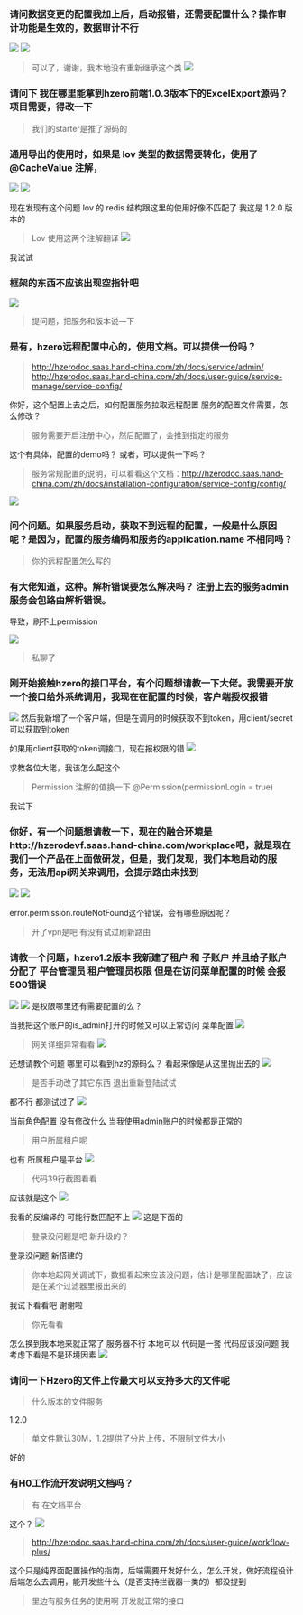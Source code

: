 ### 请问数据变更的配置我加上后，启动报错，还需要配置什么？操作审计功能是生效的，数据审计不行
![](https://img2018.cnblogs.com/blog/1231979/202002/1231979-20200209130123025-2006828824.png)
![](https://img2018.cnblogs.com/blog/1231979/202002/1231979-20200209130134846-1693532936.png)


>可以了，谢谢，我本地没有重新继承这个类
![](https://img2018.cnblogs.com/blog/1231979/202002/1231979-20200209130200510-1347785721.png)



### 请问下 我在哪里能拿到hzero前端1.0.3版本下的ExcelExport源码？项目需要，得改一下
>我们的starter是推了源码的



### 通用导出的使用时，如果是 lov 类型的数据需要转化，使用了 @CacheValue 注解，
![](https://img2018.cnblogs.com/blog/1231979/202002/1231979-20200209130254063-875088448.png)
![](https://img2018.cnblogs.com/blog/1231979/202002/1231979-20200209130304242-144986910.png)

现在发现有这个问题
lov 的 redis 结构跟这里的使用好像不匹配了
我这是 1.2.0 版本的

>Lov 使用这两个注解翻译
![](https://img2018.cnblogs.com/blog/1231979/202002/1231979-20200209130555675-1002327490.png)


我试试



### 框架的东西不应该出现空指针吧
![](https://img2018.cnblogs.com/blog/1231979/202002/1231979-20200209130420871-1214408923.png)

>提问题，把服务和版本说一下



### 是有，hzero远程配置中心的，使用文档。可以提供一份吗？
> http://hzerodoc.saas.hand-china.com/zh/docs/service/admin/ http://hzerodoc.saas.hand-china.com/zh/docs/user-guide/service-manage/service-config/

你好，这个配置上去之后，如何配置服务拉取远程配置
服务的配置文件需要，怎么修改？


>服务需要开启注册中心，然后配置了，会推到指定的服务

这个有具体，配置的demo吗？
或者，可以提供一下吗？


>服务常规配置的说明，可以看看这个文档：http://hzerodoc.saas.hand-china.com/zh/docs/installation-configuration/service-config/config/

![](https://img2018.cnblogs.com/blog/1231979/202002/1231979-20200209130506684-206105289.png)



### 问个问题。如果服务启动，获取不到远程的配置，一般是什么原因呢？是因为，配置的服务编码和服务的application.name 不相同吗？

>你的远程配置怎么写的


### 有大佬知道，这种。解析错误要怎么解决吗？ 注册上去的服务admin服务会包路由解析错误。
导致，刷不上permission

![](https://img2018.cnblogs.com/blog/1231979/202002/1231979-20200209130824242-1971461561.png)

>私聊了


### 刚开始接触hzero的接口平台，有个问题想请教一下大佬。我需要开放一个接口给外系统调用，我现在在配置的时候，客户端授权报错
![](https://img2018.cnblogs.com/blog/1231979/202002/1231979-20200209130919497-1340173421.png)
然后我新增了一个客户端，但是在调用的时候获取不到token，用client/secret可以获取到token

如果用client获取的token调接口，现在报权限的错
![](https://img2018.cnblogs.com/blog/1231979/202002/1231979-20200209130940193-2141298019.png)

求教各位大佬，我该怎么配这个


>Permission 注解的值换一下  @Permission(permissionLogin = true)

我试下


### 你好，有一个问题想请教一下，现在的融合环境是http://hzerodevf.saas.hand-china.com/workplace吧，就是现在我们一个产品在上面做研发，但是，我们发现，我们本地启动的服务，无法用api网关来调用，会提示路由未找到
![](https://img2018.cnblogs.com/blog/1231979/202002/1231979-20200209131038700-1884919415.png)
![](https://img2018.cnblogs.com/blog/1231979/202002/1231979-20200209131050757-644773418.png)

error.permission.routeNotFound这个错误，会有哪些原因呢？


>开了vpn是吧  有没有试过刷新路由



### 请教一个问题，hzero1.2版本 我新建了租户 和 子账户 并且给子账户分配了 平台管理员 租户管理员权限  但是在访问菜单配置的时候 会报500错误
![](https://img2018.cnblogs.com/blog/1231979/202002/1231979-20200209131144431-661875697.png)
![](https://img2018.cnblogs.com/blog/1231979/202002/1231979-20200209131158917-395043948.png)
是权限哪里还有需要配置的么？

当我把这个账户的is_admin打开的时候又可以正常访问 菜单配置
![](https://img2018.cnblogs.com/blog/1231979/202002/1231979-20200209131221901-61492773.png)

>网关详细异常看看
![](https://img2018.cnblogs.com/blog/1231979/202002/1231979-20200209131250690-151874356.png)


还想请教个问题 哪里可以看到hz的源码么？
看起来像是从这里抛出去的
![](https://img2018.cnblogs.com/blog/1231979/202002/1231979-20200209131317441-1201443847.png)


>是否手动改了其它东西  退出重新登陆试试

都不行
都测试过了
![](https://img2018.cnblogs.com/blog/1231979/202002/1231979-20200209131348019-934145780.png)

当前角色配置
没有修改什么 当我使用admin账户的时候都是正常的

>用户所属租户呢

也有
所属租户是平台
![](https://img2018.cnblogs.com/blog/1231979/202002/1231979-20200209131420442-1345996646.png)

>代码39行截图看看

应该就是这个
![](https://img2018.cnblogs.com/blog/1231979/202002/1231979-20200209131441788-2106245692.png)

我看的反编译的
可能行数匹配不上
![](https://img2018.cnblogs.com/blog/1231979/202002/1231979-20200209131511358-820921973.png)
这是下面的


>登录没问题是吧
>新升级的？

登录没问题 新搭建的

>你本地起网关调试下，数据看起来应该没问题，估计是哪里配置缺了，应该是在某个过滤器里报出来的

我试下看看吧 谢谢啦

>你先看看

怎么换到我本地来就正常了
服务器不行 本地可以 代码是一套 代码应该没问题 我考虑下看是不是环境因素
![](https://img2018.cnblogs.com/blog/1231979/202002/1231979-20200209131614706-923225224.png)



### 请问一下Hzero的文件上传最大可以支持多大的文件呢
>什么版本的文件服务

1.2.0

>单文件默认30M，1.2提供了分片上传，不限制文件大小

好的


### 有H0工作流开发说明文档吗？

>有 在文档平台

这个？
![](https://img2018.cnblogs.com/blog/1231979/202002/1231979-20200209130733707-1460078379.png)

>http://hzerodoc.saas.hand-china.com/zh/docs/user-guide/workflow-plus/

这个只是纯界面配置操作的指南，后端需要开发好什么，怎么开发，做好流程设计后端怎么去调用，能开发些什么（是否支持拦截器一类的）都没提到

>里边有服务任务的使用啊   开发就正常的接口

